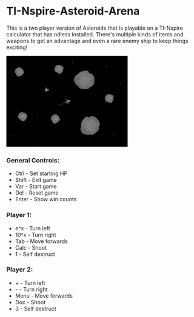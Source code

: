 # TI-Nspire-Asteroid-Arena

This is a two player version of Asteroids that is playable on a TI-Nspire calculator that has ndless installed. There's multiple kinds of items and weapons to get an advantage and even a rare enemy ship to keep things exciting!

![Screenshot](https://raw.githubusercontent.com/wrp1002/TI-Nspire-Asteroid-Arena/main/screenshot.png)

### General Controls:
* Ctrl - Set starting HP
* Shift - Exit game
* Var - Start game
* Del - Reset game
* Enter - Show win counts

### Player 1:
* e^x - Turn left
* 10^x - Turn right
* Tab - Move forwards
* Calc - Shoot
* 1 - Self destruct

### Player 2:
* \+ - Turn left
* \- - Turn right
* Menu - Move forwards
* Doc - Shoot
* 3 - Self destruct
